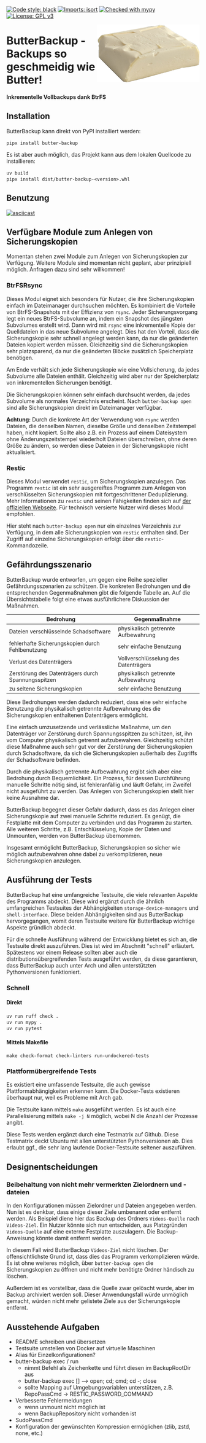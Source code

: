 [![Code style: black](https://img.shields.io/badge/code%20style-black-000000.svg)](https://github.com/psf/black)
[![Imports: isort](https://img.shields.io/badge/%20imports-isort-%231674b1?style=flat&labelColor=ef8336)](https://pycqa.github.io/isort/)
[![Checked with mypy](http://www.mypy-lang.org/static/mypy_badge.svg)](http://mypy-lang.org/)
[![License: GPL v3](https://img.shields.io/badge/License-GPL%20v3-blue.svg)](http://www.gnu.org/licenses/gpl-3.0)

<img src="logo.png" alt="ButterBackup-Logo" height="150px" align="right">

# ButterBackup - Backups so geschmeidig wie Butter!

**Inkrementelle Vollbackups dank BtrFS**

## Installation

ButterBackup kann direkt von PyPI installiert werden:

    pipx install butter-backup

Es ist aber auch möglich, das Projekt kann aus dem lokalen Quellcode zu installieren:

    uv build
    pipx install dist/butter-backup-<version>.whl

## Benutzung

[![asciicast](https://asciinema.org/a/HTFzRxEWw8ltCoP6NDNo6tITP.svg)](https://asciinema.org/a/HTFzRxEWw8ltCoP6NDNo6tITP)

## Verfügbare Module zum Anlegen von Sicherungskopien

Momentan stehen zwei Module zum Anlegen von Sicherungskopien zur Verfügung.
Weitere Module sind momentan nicht geplant, aber prinzipiell möglich. Anfragen
dazu sind sehr willkommen!

### BtrFSRsync

Dieses Modul eignet sich besonders für Nutzer, die ihre Sicherungskopien
einfach im Dateimanager durchsuchen möchten. Es kombiniert die Vorteile von
BtrFS-Snapshots mit der Effizienz von `rsync`. Jeder Sicherungsvorgang legt ein
neues BtrFS-Subvolume an, indem ein Snapshot des jüngsten Subvolumes erstellt
wird. Dann wird mit `rsync` eine inkrementelle Kopie der Quelldateien in das
neue Subvolume angelegt. Dies hat den Vorteil, dass die Sicherungskopie sehr
schnell angelegt werden kann, da nur die geänderten Dateien kopiert werden
müssen. Gleichzeitig sind die Sicherungskopien sehr platzsparend, da nur die
geänderten Blöcke zusätzlich Speicherplatz benötigen.

Am Ende verhält sich jede Sicherungskopie wie eine Vollsicherung, da jedes
Subvolume alle Dateien enthält. Gleichzeitig wird aber nur der Speicherplatz
von inkrementellen Sicherungen benötigt.

Die Sicherungskopien können sehr einfach durchsucht werden, da jedes Subvolume
als normales Verzeichnis erscheint. Nach `butter-backup open` sind alle
Sicherungskopien direkt im Dateimanager verfügbar.

**Achtung:** Durch die konkrete Art der Verwendung von `rsync` werden Dateien,
die denselben Namen, dieselbe Größe und denselben Zeitstempel haben, nicht
kopiert. Sollte also z.B. ein Prozess auf einem Dateisystem ohne
Änderungszeitstempel wiederholt Dateien überschreiben, ohne deren Größe zu
ändern, so werden diese Dateien in der Sicherungskopie nicht aktualisiert.

### Restic

Dieses Modul verwendet `restic`, um Sicherungskopien anzulegen. Das Programm
`restic` ist ein sehr ausgereiftes Programm zum Anlegen von verschlüsselten
Sicherungskopien mit fortgeschrittener Deduplizierung. Mehr Informationen zu
`restic` und seinen Fähigkeiten finden sich auf [der offiziellen
Webseite](https://restic.net/). Für technisch versierte Nutzer wird dieses
Modul empfohlen.

Hier steht nach `butter-backup open` nur ein einzelnes Verzeichnis zur
Verfügung, in dem alle Sicherungskopien von `restic` enthalten sind. Der
Zugriff auf einzelne Sicherungskopien erfolgt über die `restic`-Kommandozeile.


## Gefährdungsszenario

ButterBackup wurde entworfen, um gegen eine Reihe spezieller
Gefährdungsszenarien zu schützen. Die konkreten Bedrohungen und die
entsprechenden Gegenmaßnahmen gibt die folgende Tabelle an. Auf die
Übersichtstabelle folgt eine etwas ausführlichere Diskussion der Maßnahmen.

| Bedrohung                                          | Gegenmaßnahme                        |
| -------------------------------------------------- | ------------------------------------ |
| Dateien verschlüsselnde Schadsoftware              | physikalisch getrennte Aufbewahrung  |
| fehlerhafte Sicherungskopien durch Fehlbenutzung   | sehr einfache Benutzung              |
| Verlust des Datenträgers                           | Vollverschlüsselung des Datenträgers |
| Zerstörung des Datenträgers durch Spannungsspitzen | physikalisch getrennte Aufbewahrung  |
| zu seltene Sicherungskopien                        | sehr einfache Benutzung              |

Diese Bedrohungen werden dadurch reduziert, dass eine sehr einfache Benutzung
die physikalisch getrennte Aufbewahrung des die Sicherungskopien enthaltenen
Datenträgers ermöglicht.

Eine einfach umzusetzende und verlässliche Maßnahme, um den Datenträger
vor Zerstörung durch Spannungsspitzen zu schützen, ist, ihn vom Computer
physikalisch getrennt aufzubewahren. Gleichzeitig schützt diese Maßnahme
auch sehr gut vor der Zerstörung der Sicherungskopien durch Schadsoftware, da
sich die Sicherungskopien außerhalb des Zugriffs der Schadsoftware befinden.

Durch die physikalisch getrennte Aufbewahrung ergibt sich aber eine Bedrohung
durch Bequemlichkeit. Ein Prozess, für dessen Durchführung manuelle
Schritte nötig sind, ist fehleranfällig und läuft Gefahr, im Zweifel
nicht ausgeführt zu werden. Das Anlegen von Sicherungskopien stellt hier
keine Ausnahme dar.

ButterBackup begegnet dieser Gefahr dadurch, dass es das Anlegen einer
Sicherungskopie auf zwei manuelle Schritte reduziert. Es genügt, die
Festplatte mit dem Computer zu verbinden und das Programm zu starten. Alle
weiteren Schritte, z.B. Entschlüsselung, Kopie der Daten und Unmounten,
werden von ButterBackup übernommen.

Insgesamt ermöglicht ButterBackup, Sicherungskopien so sicher wie möglich
aufzubewahren ohne dabei zu verkomplizieren, neue Sicherungskopien anzulegen.

## Ausführung der Tests

ButterBackup hat eine umfangreiche Testsuite, die viele relevanten Aspekte des
Programms abdeckt. Diese wird ergänzt durch die ähnlich umfangreichen
Testsuites der Abhängigkeiten `storage-device-managers` und `shell-interface`.
Diese beiden Abhängigkeiten sind aus ButterBackup hervorgegangen, womit deren
Testsuite weitere für ButterBackup wichtige Aspekte gründlich abdeckt.

Für die schnelle Ausführung während der Entwicklung bietet es sich an, die
Testsuite direkt auszuführen. Dies ist wird im Abschnitt "schnell" erläutert.
Spätestens vor einem Release sollten aber auch die distributionsübergreifenden
Tests ausgeführt werden, da diese garantieren, dass ButterBackup auch unter
Arch und allen unterstützten Pythonversionen funktioniert.


### Schnell

#### Direkt

    uv run ruff check .
    uv run mypy .
    uv run pytest

#### Mittels Makefile

    make check-format check-linters run-undockered-tests

### Plattformübergreifende Tests

Es existiert eine umfassende Testsuite, die auch gewisse
Plattformabhängigkeiten erkennen kann. Die Docker-Tests existieren überhaupt
nur, weil es Probleme mit Arch gab.

Die Testsuite kann mittels `make` ausgeführt werden. Es ist auch eine
Parallelisierung mittels `make -j N` möglich, wobei N die Anzahl der Prozesse
angibt.

Diese Tests werden ergänzt durch eine Testmatrix auf Github. Diese Testmatrix
deckt Ubuntu mit allen unterstützten Pythonversionen ab. Dies erlaubt ggf., die
sehr lang laufende Docker-Testsuite seltener auszuführen.

## Designentscheidungen

### Beibehaltung von nicht mehr vermerkten Zielordnern und -dateien

In den Konfigurationen müssen Zielordner und Dateien angegeben werden. Nun ist
es denkbar, dass einige dieser Ziele umbenannt oder entfernt werden. Als
Beispiel diene hier das Backup des Ordners `Videos-Quelle` nach `Videos-Ziel`.
Ein Nutzer könnte sich nun entscheiden, aus Platzgründen `Videos-Quelle` auf
eine externe Festplatte auszulagern. Die Backup-Anweisung könnte damit entfernt
werden.

In diesem Fall wird ButterBackup `Videos-Ziel` nicht löschen. Der
offensichtlichste Grund ist, dass dies das Programm verkomplizieren würde. Es
ist ohne weiteres möglich, über `butter-backup open` die Sicherungskopien zu
öffnen und nicht mehr benötigte Ordner händisch zu löschen.

Außerdem ist es vorstellbar, dass die Quelle zwar gelöscht wurde, aber im
Backup archiviert werden soll. Dieser Anwendungsfall würde unmöglich gemacht,
würden nicht mehr gelistete Ziele aus der Sicherungskopie entfernt.

## Ausstehende Aufgaben

- README schreiben und übersetzen
- Testsuite umstellen von Docker auf virtuelle Maschinen
- Alias für Einzelkonfigurationen?
- butter-backup exec / run
  - nimmt Befehl als Zeichenkette und führt diesen im BackupRootDir aus
  - butter-backup exec [<uuid>] <cmd> --> open; cd; cmd; cd -; close
  - sollte Mapping auf Umgebungsvariablen unterstützen, z.B. RepoPassCmd -> RESTIC_PASSWORD_COMMAND
- Verbesserte Fehlermeldungen
  - wenn unmount nicht möglich ist
  - wenn BackupRepository nicht vorhanden ist
- SudoPassCmd
- Konfiguration der gewünschten Kompression ermöglichen (zlib, zstd, none, etc.)

